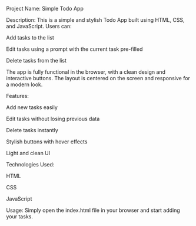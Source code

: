 Project Name: Simple Todo App

Description:
This is a simple and stylish Todo App built using HTML, CSS, and JavaScript. Users can:

Add tasks to the list

Edit tasks using a prompt with the current task pre-filled

Delete tasks from the list

The app is fully functional in the browser, with a clean design and interactive buttons. The layout is centered on the screen and responsive for a modern look.

Features:

Add new tasks easily

Edit tasks without losing previous data

Delete tasks instantly

Stylish buttons with hover effects

Light and clean UI

Technologies Used:

HTML

CSS

JavaScript

Usage:
Simply open the index.html file in your browser and start adding your tasks.

